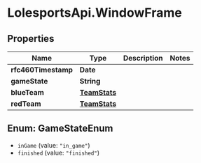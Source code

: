 # LolesportsApi.WindowFrame

## Properties
Name | Type | Description | Notes
------------ | ------------- | ------------- | -------------
**rfc460Timestamp** | **Date** |  | 
**gameState** | **String** |  | 
**blueTeam** | [**TeamStats**](TeamStats.md) |  | 
**redTeam** | [**TeamStats**](TeamStats.md) |  | 

<a name="GameStateEnum"></a>
## Enum: GameStateEnum

* `inGame` (value: `"in_game"`)
* `finished` (value: `"finished"`)

